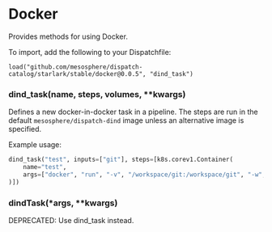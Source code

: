 
# Docker

Provides methods for using Docker.

To import, add the following to your Dispatchfile:

```
load("github.com/mesosphere/dispatch-catalog/starlark/stable/docker@0.0.5", "dind_task")
```


### dind_task(name, steps, volumes, **kwargs)


Defines a new docker-in-docker task in a pipeline. The steps are run in the default `mesosphere/dispatch-dind` image unless an alternative image is specified.

Example usage:

```python
dind_task("test", inputs=["git"], steps=[k8s.corev1.Container(
    name="test",
    args=["docker", "run", "-v", "/workspace/git:/workspace/git", "-w", "/workspace/git", "golang:1.13.0-buster", "go", "test", "./..."],
)])
```


### dindTask(*args, **kwargs)


DEPRECATED: Use dind_task instead.



